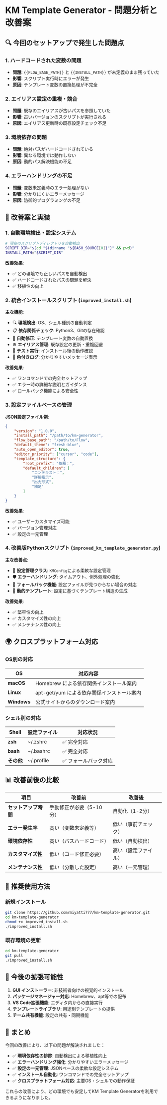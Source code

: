 # KM Template Generator - 問題分析と改善案

## 🔍 今回のセットアップで発生した問題点

### 1. **ハードコードされた変数の問題**
- **問題**: `{{FLOW_BASE_PATH}}` と `{{INSTALL_PATH}}` が未定義のまま残っていた
- **影響**: スクリプト実行時にエラーが発生
- **原因**: テンプレート変数の置換処理が不完全

### 2. **エイリアス設定の重複・競合**
- **問題**: 既存のエイリアスが古いパスを参照していた
- **影響**: 古いバージョンのスクリプトが実行される
- **原因**: エイリアス更新時の既存設定チェック不足

### 3. **環境依存の問題**
- **問題**: 絶対パスがハードコードされている
- **影響**: 異なる環境では動作しない
- **原因**: 動的パス解決機能の不足

### 4. **エラーハンドリングの不足**
- **問題**: 変数未定義時のエラー処理がない
- **影響**: 分かりにくいエラーメッセージ
- **原因**: 防御的プログラミングの不足

## 🚀 改善案と実装

### 1. **自動環境検出・設定システム**

```bash
# 現在のスクリプトディレクトリを自動検出
SCRIPT_DIR="$(cd "$(dirname "${BASH_SOURCE[0]}")" && pwd)"
INSTALL_PATH="$SCRIPT_DIR"
```

**改善効果**:
- ✅ どの環境でも正しいパスを自動検出
- ✅ ハードコードされたパスの問題を解決
- ✅ 移植性の向上

### 2. **統合インストールスクリプト (`improved_install.sh`)**

**主な機能**:
- 🔍 **環境検出**: OS、シェル種別の自動判定
- 📋 **依存関係チェック**: Python3、Gitの存在確認
- 🔧 **自動修正**: テンプレート変数の自動置換
- ⚙️ **エイリアス管理**: 既存設定の更新・重複回避
- 🧪 **テスト実行**: インストール後の動作確認
- 🎨 **色付きログ**: 分かりやすいメッセージ表示

**改善効果**:
- ✅ ワンコマンドでの完全セットアップ
- ✅ エラー時の詳細な説明とガイダンス
- ✅ ロールバック機能による安全性

### 3. **設定ファイルベースの管理**

**JSON設定ファイル例**:
```json
{
    "version": "1.0.0",
    "install_path": "/path/to/km-generator",
    "flow_base_path": "/path/to/Flow",
    "default_theme": "fresh-blue",
    "auto_open_editor": true,
    "editor_priority": ["cursor", "code"],
    "template_structure": {
        "root_prefix": "依頼：",
        "default_children": [
            "コンテキスト：",
            "詳細指示",
            "出力形式",
            "補足"
        ]
    }
}
```

**改善効果**:
- ✅ ユーザーカスタマイズ可能
- ✅ バージョン管理対応
- ✅ 設定の一元管理

### 4. **改善版Pythonスクリプト (`improved_km_template_generator.py`)**

**主な改善点**:
- 🔧 **設定管理クラス**: `KMConfig`による柔軟な設定管理
- 🛡️ **エラーハンドリング**: タイムアウト、例外処理の強化
- 🎯 **フォールバック機能**: 設定ファイルが見つからない場合の対応
- 📁 **動的テンプレート**: 設定に基づくテンプレート構造の生成

**改善効果**:
- ✅ 堅牢性の向上
- ✅ カスタマイズ性の向上
- ✅ メンテナンス性の向上

## 🌍 クロスプラットフォーム対応

### OS別の対応

| OS | 対応内容 |
|---|---|
| **macOS** | Homebrew による依存関係インストール案内 |
| **Linux** | apt-get/yum による依存関係インストール案内 |
| **Windows** | 公式サイトからのダウンロード案内 |

### シェル別の対応

| Shell | 設定ファイル | 対応状況 |
|---|---|---|
| **zsh** | ~/.zshrc | ✅ 完全対応 |
| **bash** | ~/.bashrc | ✅ 完全対応 |
| **その他** | ~/.profile | ✅ フォールバック対応 |

## 📊 改善前後の比較

| 項目 | 改善前 | 改善後 |
|---|---|---|
| **セットアップ時間** | 手動修正が必要（5-10分） | 自動化（1-2分） |
| **エラー発生率** | 高い（変数未定義等） | 低い（事前チェック） |
| **環境依存性** | 高い（パスハードコード） | 低い（自動検出） |
| **カスタマイズ性** | 低い（コード修正必要） | 高い（設定ファイル） |
| **メンテナンス性** | 低い（分散した設定） | 高い（一元管理） |

## 🎯 推奨使用方法

### 新規インストール
```bash
git clone https://github.com/miyatti777/km-template-generator.git
cd km-template-generator
chmod +x improved_install.sh
./improved_install.sh
```

### 既存環境の更新
```bash
cd km-template-generator
git pull
./improved_install.sh
```

## 🔮 今後の拡張可能性

1. **GUI インストーラー**: 非技術者向けの視覚的インストール
2. **パッケージマネージャー対応**: Homebrew、apt等での配布
3. **VS Code拡張機能**: エディタ内からの直接実行
4. **テンプレートライブラリ**: 用途別テンプレートの提供
5. **チーム共有機能**: 設定の共有・同期機能

## 📝 まとめ

今回の改善により、以下の問題が解決されました：

- ✅ **環境依存性の排除**: 自動検出による移植性向上
- ✅ **エラーハンドリング強化**: 分かりやすいエラーメッセージ
- ✅ **設定の一元管理**: JSONベースの柔軟な設定システム
- ✅ **インストール自動化**: ワンコマンドでの完全セットアップ
- ✅ **クロスプラットフォーム対応**: 主要OS・シェルでの動作保証

これらの改善により、どの環境でも安定してKM Template Generatorを利用できるようになりました。
